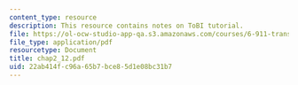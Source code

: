 ```yaml
---
content_type: resource
description: This resource contains notes on ToBI tutorial.
file: https://ol-ocw-studio-app-qa.s3.amazonaws.com/courses/6-911-transcribing-prosodic-structure-of-spoken-utterances-with-tobi-january-iap-2006/22ab414fc96a65b7bce85d1e08bc31b7_chap2_12.pdf
file_type: application/pdf
resourcetype: Document
title: chap2_12.pdf
uid: 22ab414f-c96a-65b7-bce8-5d1e08bc31b7
---
```


